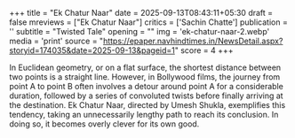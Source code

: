 +++
title = "Ek Chatur Naar"
date = 2025-09-13T08:43:11+05:30
draft = false
mreviews = ["Ek Chatur Naar"]
critics = ['Sachin Chatte']
publication = ''
subtitle = "Twisted Tale"
opening = ""
img = 'ek-chatur-naar-2.webp'
media = 'print'
source = "https://epaper.navhindtimes.in/NewsDetail.aspx?storyid=174035&date=2025-09-13&pageid=1"
score = 4
+++

In Euclidean geometry, or on a flat surface, the shortest distance between two points is a straight line. However, in Bollywood films, the journey from point A to point B often involves a detour around point A for a considerable duration, followed by a series of convoluted twists before finally arriving at the destination. Ek Chatur Naar, directed by Umesh Shukla, exemplifies this tendency, taking an unnecessarily lengthy path to reach its conclusion. In doing so, it becomes overly clever for its own good.
